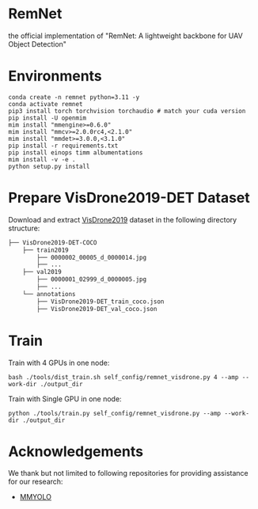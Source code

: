 # RemNet
the official implementation  of "RemNet: A lightweight backbone for UAV Object Detection"

# Environments
```shell
conda create -n remnet python=3.11 -y
conda activate remnet
pip3 install torch torchvision torchaudio # match your cuda version
pip install -U openmim
mim install "mmengine>=0.6.0"
mim install "mmcv>=2.0.0rc4,<2.1.0"
mim install "mmdet>=3.0.0,<3.1.0"
pip install -r requirements.txt
pip install einops timm albumentations
mim install -v -e .
python setup.py install
```

# Prepare VisDrone2019-DET Dataset
Download and extract [VisDrone2019](https://github.com/VisDrone/VisDrone-Dataset) dataset in the following directory structure:
```txt
├── VisDrone2019-DET-COCO
    ├── train2019
        ├── 0000002_00005_d_0000014.jpg 
        ├── ...
    ├── val2019
        ├── 0000001_02999_d_0000005.jpg
        ├── ...
    └── annotations
        ├── VisDrone2019-DET_train_coco.json
        ├── VisDrone2019-DET_val_coco.json
```
# Train
Train with 4 GPUs in one node:
```shell
bash ./tools/dist_train.sh self_config/remnet_visdrone.py 4 --amp --work-dir ./output_dir
```

Train with Single GPU in one node:
```shell
python ./tools/train.py self_config/remnet_visdrone.py --amp --work-dir ./output_dir
```

# Acknowledgements
We thank but not limited to following repositories for providing assistance for our research:
* [MMYOLO](https://github.com/open-mmlab/mmyolo)
